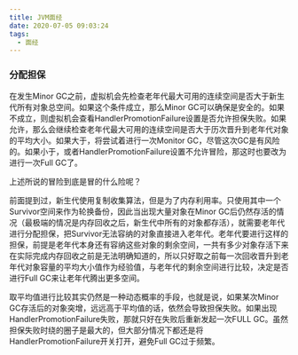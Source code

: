 ```yaml
---
title: JVM面经
date: 2020-07-05 09:03:24
tags:
  - 面经
---
```


### 分配担保

在发生Minor GC之前，虚拟机会先检查老年代最大可用的连续空间是否大于新生代所有对象总空间。如果这个条件成立，那么Minor  GC可以确保是安全的。如果不成立，则虚拟机会查看HandlerPromotionFailure设置是否允许担保失败。如果允许，那么会继续检查老年代最大可用的连续空间是否大于历次晋升到老年代对象的平均大小。如果大于，将尝试着进行一次Monitor GC，尽管这次GC是有风险的。如果小于，或者HandlerPromotionFailure设置不允许冒险，那这时也要改为进行一次Full  GC了。

上述所说的冒险到底是冒的什么险呢？

前面提到过，新生代使用复制收集算法，但是为了内存利用率。只使用其中一个Survivor空间来作为轮换备份，因此当出现大量对象在Minor  GC后仍然存活的情况（最极端的情况是内存回收之后，新生代中所有的对象都存活），就需要老年代进行分配担保，把Survivor无法容纳的对象直接进入老年代。老年代要进行这样的担保，前提是老年代本身还有容纳这些对象的剩余空间，一共有多少对象存活下来在实际完成内存回收之前是无法明确知道的，所以只好取之前每一次回收晋升到老年代对象容量的平均大小值作为经验值，与老年代的剩余空间进行比较，决定是否进行Full GC来让老年代腾出更多空间。

取平均值进行比较其实仍然是一种动态概率的手段，也就是说，如果某次Minor  GC存活后的对象突增，远远高于平均值的话，依然会导致担保失败。如果出现HandlerPromotionFailure失败，那就只好在失败后重新发起一次FULL GC。虽然担保失败时绕的圈子是最大的，但大部分情况下都还是将HandlerPromotionFailure开关打开，避免Full  GC过于频繁。